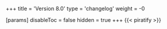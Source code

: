+++
title = 'Version 8.0'
type = 'changelog'
weight = -0

[params]
  disableToc = false
  hidden = true
+++
{{< piratify >}}
